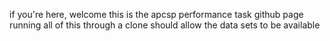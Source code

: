 if you're here, welcome
this is the apcsp performance task github page
running all of this through a clone should allow the data sets to be available
